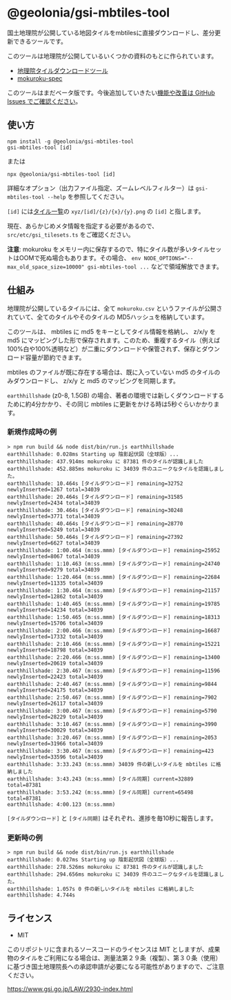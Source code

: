 # @geolonia/gsi-mbtiles-tool

国土地理院が公開している地図タイルをmbtilesに直接ダウンロードし、差分更新できるツールです。

このツールは地理院が公開しているいくつかの資料のもとに作られています。

* [地理院タイルダウンロードツール](https://github.com/gsi-cyberjapan/tdlmn)
* [mokuroku-spec](https://github.com/gsi-cyberjapan/mokuroku-spec)

このツールはまだベータ版です。今後追加していきたい[機能や改善は GitHub Issues でご確認ください](https://github.com/geolonia/gsi-mbtiles-tool/issues?q=is%3Aissue+is%3Aopen+label%3Aenhancement)。

## 使い方

```
npm install -g @geolonia/gsi-mbtiles-tool
gsi-mbtiles-tool [id]
```

または

```
npx @geolonia/gsi-mbtiles-tool [id]
```

詳細なオプション（出力ファイル指定、ズームレベルフィルター）は `gsi-mbtiles-tool --help` を参照してください。

`[id]` には[タイル一覧](https://maps.gsi.go.jp/development/ichiran.html)の `xyz/[id]/{z}/{x}/{y}.png` の `[id]` と指します。

現在、あらかじめメタ情報を指定する必要があるので、 `src/etc/gsi_tilesets.ts` をご確認ください。

**注意**: mokuroku をメモリー内に保存するので、特にタイル数が多いタイルセットはOOMで死ぬ場合もあります。その場合、 `env NODE_OPTIONS="--max_old_space_size=10000" gsi-mbtiles-tool ...` などで領域解放できます。

## 仕組み

地理院が公開しているタイルには、全て `mokuroku.csv` というファイルが公開されていて、全てのタイルやそのタイルの
MD5ハッシュを格納しています。

このツールは、 mbtiles に md5 をキーとしてタイル情報を格納し、 z/x/y を md5 にマッピングした形で保存されます。このため、重複するタイル（例えば100%白や100%透明など）が二重にダウンロードや保管されず、保存とダウンロード容量が節約できます。

mbtiles のファイルが既に存在する場合は、既に入っていない md5 のタイルのみダウンロードし、 z/x/y と md5 のマッピングを同期します。

`earthhillshade` (z0-8, 1.5GB) の場合、著者の環境では新しくダウンロードするために約4分かかり、その同じ mbtiles に更新をかける時は5秒ぐらいかかります。

### 新規作成時の例

```
> npm run build && node dist/bin/run.js earthhillshade
earthhillshade: 0.028ms Starting up 陰影起伏図（全球版）...
earthhillshade: 437.914ms mokuroku に 87381 件のタイルが認識しました
earthhillshade: 452.885ms mokuroku に 34039 件のユニークなタイルを認識しました。
earthhillshade: 10.464s [タイルダウンロード] remaining=32752 newlyInserted=1267 total=34039
earthhillshade: 20.464s [タイルダウンロード] remaining=31585 newlyInserted=2434 total=34039
earthhillshade: 30.464s [タイルダウンロード] remaining=30248 newlyInserted=3771 total=34039
earthhillshade: 40.464s [タイルダウンロード] remaining=28770 newlyInserted=5249 total=34039
earthhillshade: 50.464s [タイルダウンロード] remaining=27392 newlyInserted=6627 total=34039
earthhillshade: 1:00.464 (m:ss.mmm) [タイルダウンロード] remaining=25952 newlyInserted=8067 total=34039
earthhillshade: 1:10.463 (m:ss.mmm) [タイルダウンロード] remaining=24740 newlyInserted=9279 total=34039
earthhillshade: 1:20.464 (m:ss.mmm) [タイルダウンロード] remaining=22684 newlyInserted=11335 total=34039
earthhillshade: 1:30.464 (m:ss.mmm) [タイルダウンロード] remaining=21157 newlyInserted=12862 total=34039
earthhillshade: 1:40.465 (m:ss.mmm) [タイルダウンロード] remaining=19785 newlyInserted=14234 total=34039
earthhillshade: 1:50.465 (m:ss.mmm) [タイルダウンロード] remaining=18313 newlyInserted=15706 total=34039
earthhillshade: 2:00.466 (m:ss.mmm) [タイルダウンロード] remaining=16687 newlyInserted=17332 total=34039
earthhillshade: 2:10.466 (m:ss.mmm) [タイルダウンロード] remaining=15221 newlyInserted=18798 total=34039
earthhillshade: 2:20.466 (m:ss.mmm) [タイルダウンロード] remaining=13400 newlyInserted=20619 total=34039
earthhillshade: 2:30.467 (m:ss.mmm) [タイルダウンロード] remaining=11596 newlyInserted=22423 total=34039
earthhillshade: 2:40.467 (m:ss.mmm) [タイルダウンロード] remaining=9844 newlyInserted=24175 total=34039
earthhillshade: 2:50.467 (m:ss.mmm) [タイルダウンロード] remaining=7902 newlyInserted=26117 total=34039
earthhillshade: 3:00.467 (m:ss.mmm) [タイルダウンロード] remaining=5790 newlyInserted=28229 total=34039
earthhillshade: 3:10.467 (m:ss.mmm) [タイルダウンロード] remaining=3990 newlyInserted=30029 total=34039
earthhillshade: 3:20.467 (m:ss.mmm) [タイルダウンロード] remaining=2053 newlyInserted=31966 total=34039
earthhillshade: 3:30.467 (m:ss.mmm) [タイルダウンロード] remaining=423 newlyInserted=33596 total=34039
earthhillshade: 3:33.243 (m:ss.mmm) 34039 件の新しいタイルを mbtiles に格納しました
earthhillshade: 3:43.243 (m:ss.mmm) [タイル同期] current=32889 total=87381
earthhillshade: 3:53.242 (m:ss.mmm) [タイル同期] current=65498 total=87381
earthhillshade: 4:00.123 (m:ss.mmm)
```

`[タイルダウンロード]` と `[タイル同期]` はそれぞれ、進捗を毎10秒に報告します。

### 更新時の例

```
> npm run build && node dist/bin/run.js earthhillshade
earthhillshade: 0.027ms Starting up 陰影起伏図（全球版）...
earthhillshade: 278.526ms mokuroku に 87381 件のタイルが認識しました
earthhillshade: 294.656ms mokuroku に 34039 件のユニークなタイルを認識しました。
earthhillshade: 1.057s 0 件の新しいタイルを mbtiles に格納しました
earthhillshade: 4.744s
```

## ライセンス

* MIT

このリポジトリに含まれるソースコードのライセンスは MIT としますが、成果物のタイルをご利用になる場合は、測量法第２９条（複製）、第３０条（使用）に基づき国土地理院長への承認申請が必要になる可能性がありますので、ご注意ください。

<https://www.gsi.go.jp/LAW/2930-index.html>
